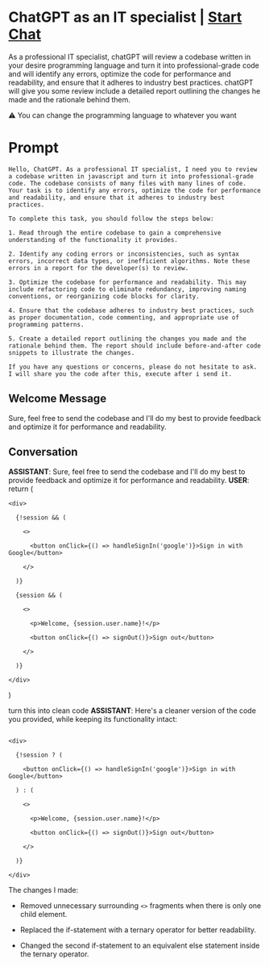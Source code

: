 

# ChatGPT as an IT specialist | [Start Chat](https://gptcall.net/chat.html?data=%7B%22contact%22%3A%7B%22id%22%3A%22ImNtHwAY_BmVmCZlGZ_r1%22%2C%22flow%22%3Atrue%7D%7D)
As a professional IT specialist, chatGPT will review a codebase written in your desire programming language and turn it into professional-grade code and will identify any errors, optimize the code for performance and readability, and ensure that it adheres to industry best practices. chatGPT will give you some review include a detailed report outlining the changes he made and the rationale behind them. 



⚠️ You can change the programming language to whatever you want

# Prompt

```
Hello, ChatGPT. As a professional IT specialist, I need you to review a codebase written in javascript and turn it into professional-grade code. The codebase consists of many files with many lines of code. Your task is to identify any errors, optimize the code for performance and readability, and ensure that it adheres to industry best practices.

To complete this task, you should follow the steps below:

1. Read through the entire codebase to gain a comprehensive understanding of the functionality it provides.

2. Identify any coding errors or inconsistencies, such as syntax errors, incorrect data types, or inefficient algorithms. Note these errors in a report for the developer(s) to review.

3. Optimize the codebase for performance and readability. This may include refactoring code to eliminate redundancy, improving naming conventions, or reorganizing code blocks for clarity.

4. Ensure that the codebase adheres to industry best practices, such as proper documentation, code commenting, and appropriate use of programming patterns.

5. Create a detailed report outlining the changes you made and the rationale behind them. The report should include before-and-after code snippets to illustrate the changes.

If you have any questions or concerns, please do not hesitate to ask. I will share you the code after this, execute after i send it.
```

## Welcome Message
Sure, feel free to send the codebase and I'll do my best to provide feedback and optimize it for performance and readability.

## Conversation

**ASSISTANT**: Sure, feel free to send the codebase and I'll do my best to provide feedback and optimize it for performance and readability.
**USER**: return (

    <div>

      {!session && (

        <>

          <button onClick={() => handleSignIn('google')}>Sign in with Google</button>

        </>

      )}

      {session && (

        <>

          <p>Welcome, {session.user.name}!</p>

          <button onClick={() => signOut()}>Sign out</button>

        </>

      )}

    </div>

  )



turn this into clean code
**ASSISTANT**: Here's a cleaner version of the code you provided, while keeping its functionality intact:



```

<div>

  {!session ? (

    <button onClick={() => handleSignIn('google')}>Sign in with Google</button>

  ) : (

    <>

      <p>Welcome, {session.user.name}!</p>

      <button onClick={() => signOut()}>Sign out</button>

    </>

  )}

</div>

```



The changes I made:

- Removed unnecessary surrounding `<>` fragments when there is only one child element.

- Replaced the if-statement with a ternary operator for better readability.

- Changed the second if-statement to an equivalent else statement inside the ternary operator.

